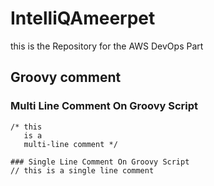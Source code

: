 # IntelliQAmeerpet
this is the Repository for the AWS DevOps Part 

## Groovy comment
### Multi  Line Comment On Groovy Script
```
/* this
   is a
   multi-line comment */
```
```
### Single Line Comment On Groovy Script
// this is a single line comment
```

